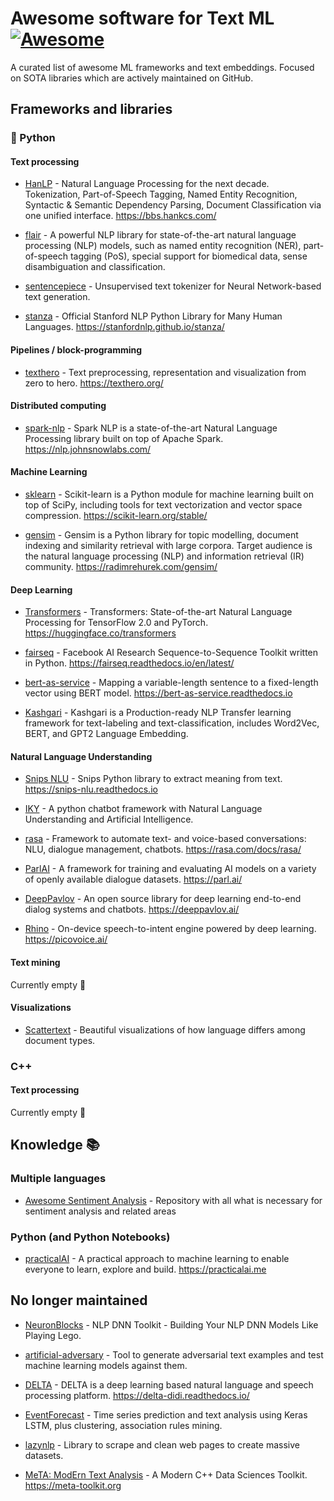 # Awesome software for Text ML [![Awesome](https://cdn.rawgit.com/sindresorhus/awesome/d7305f38d29fed78fa85652e3a63e154dd8e8829/media/badge.svg)](https://github.com/sindresorhus/awesome)

A curated list of awesome ML frameworks and text embeddings. Focused on SOTA libraries which are actively maintained on GitHub.

## Frameworks and libraries

### :snake: Python

#### Text processing

* [HanLP](https://github.com/hankcs/HanLP) - Natural Language Processing for the next decade. Tokenization, Part-of-Speech Tagging, Named Entity Recognition, Syntactic & Semantic Dependency Parsing, Document Classification via one unified interface. https://bbs.hankcs.com/

* [flair](https://github.com/flairNLP/flair) - A powerful NLP library for state-of-the-art natural language processing (NLP) models, such as named entity recognition (NER), part-of-speech tagging (PoS), special support for biomedical data, sense disambiguation and classification.

* [sentencepiece](https://github.com/google/sentencepiece) - Unsupervised text tokenizer for Neural Network-based text generation. 

* [stanza](https://github.com/stanfordnlp/stanza) - Official Stanford NLP Python Library for Many Human Languages. https://stanfordnlp.github.io/stanza/

#### Pipelines / block-programming

* [texthero](https://github.com/jbesomi/texthero) - Text preprocessing, representation and visualization from zero to hero. https://texthero.org/

#### Distributed computing

* [spark-nlp](https://github.com/JohnSnowLabs/spark-nlp) - Spark NLP is a state-of-the-art Natural Language Processing library built on top of Apache Spark. https://nlp.johnsnowlabs.com/

#### Machine Learning

* [sklearn](https://github.com/scikit-learn/scikit-learn) - Scikit-learn is a Python module for machine learning built on top of SciPy, including tools for text vectorization and vector space compression. https://scikit-learn.org/stable/

* [gensim](https://github.com/RaRe-Technologies/gensim) - Gensim is a Python library for topic modelling, document indexing and similarity retrieval with large corpora. Target audience is the natural language processing (NLP) and information retrieval (IR) community. https://radimrehurek.com/gensim/

#### Deep Learning

* [Transformers](https://github.com/huggingface/transformers) - Transformers: State-of-the-art Natural Language Processing for TensorFlow 2.0 and PyTorch. https://huggingface.co/transformers

* [fairseq](https://github.com/facebookresearch/fairseq) - Facebook AI Research Sequence-to-Sequence Toolkit written in Python. https://fairseq.readthedocs.io/en/latest/

* [bert-as-service](https://github.com/hanxiao/bert-as-service) - Mapping a variable-length sentence to a fixed-length vector using BERT model. https://bert-as-service.readthedocs.io

* [Kashgari](https://github.com/BrikerMan/Kashgari) -  Kashgari is a Production-ready NLP Transfer learning framework for text-labeling and text-classification, includes Word2Vec, BERT, and GPT2 Language Embedding.

#### Natural Language Understanding

* [Snips NLU](https://github.com/snipsco/snips-nlu) - Snips Python library to extract meaning from text. https://snips-nlu.readthedocs.io

* [IKY](https://github.com/alfredfrancis/ai-chatbot-framework) - A python chatbot framework with Natural Language Understanding and Artificial Intelligence.

* [rasa](https://github.com/RasaHQ/rasa) - Framework to automate text- and voice-based conversations: NLU, dialogue management, chatbots. https://rasa.com/docs/rasa/

* [ParlAI](https://github.com/facebookresearch/ParlAI) - A framework for training and evaluating AI models on a variety of openly available dialogue datasets. https://parl.ai/

* [DeepPavlov](https://github.com/deeppavlov/DeepPavlov) - An open source library for deep learning end-to-end dialog systems and chatbots. https://deeppavlov.ai/

* [Rhino](https://github.com/Picovoice/rhino) - On-device speech-to-intent engine powered by deep learning. https://picovoice.ai/

#### Text mining

Currently empty 🪹

#### Visualizations

* [Scattertext](https://github.com/JasonKessler/scattertext) - Beautiful visualizations of how language differs among document types.

### C++

#### Text processing

Currently empty 🪹

## Knowledge 📚

### Multiple languages

* [Awesome Sentiment Analysis](https://github.com/laugustyniak/awesome-sentiment-analysis) - Repository with all what is necessary for sentiment analysis and related areas

### Python (and Python Notebooks)

* [practicalAI](https://github.com/practicalAI/practicalAI) - A practical approach to machine learning to enable everyone to learn, explore and build. https://practicalai.me

## No longer maintained

* [NeuronBlocks](https://github.com/microsoft/NeuronBlocks) - NLP DNN Toolkit - Building Your NLP DNN Models Like Playing Lego.

* [artificial-adversary](https://github.com/airbnb/artificial-adversary) - Tool to generate adversarial text examples and test machine learning models against them.

* [DELTA](https://github.com/didi/delta) - DELTA is a deep learning based natural language and speech processing platform. https://delta-didi.readthedocs.io/

* [EventForecast](https://github.com/moment-of-peace/EventForecast) - Time series prediction and text analysis using Keras LSTM, plus clustering, association rules mining.

* [lazynlp](https://github.com/chiphuyen/lazynlp) - Library to scrape and clean web pages to create massive datasets.

* [MeTA: ModErn Text Analysis](https://github.com/meta-toolkit/meta) - A Modern C++ Data Sciences Toolkit. https://meta-toolkit.org
